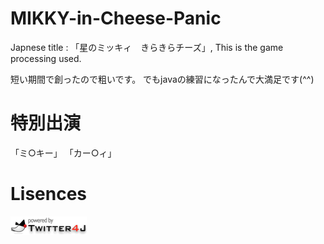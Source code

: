 # MIKKY-in-Cheese-Panic
Japnese title : 「星のミッキィ　きらきらチーズ」, This is the game processing used.

短い期間で創ったので粗いです。
でもjavaの練習になったんで大満足です(^^)

# 特別出演
「ミ○キー」
「カー○ィ」

# Lisences
<a href="http://twitter4j.org/"><img src="powered-by-twitter4j-138x30.png" border="0" width="122" height="30"></a>
